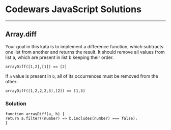 # Codewars JavaScript Solutions

---

## Array.diff

Your goal in this kata is to implement a difference function,
which subtracts one list from another and returns the result.
It should remove all values from list a, which are present in list b keeping their order.

```
arrayDiff([1,2],[1]) == [2]
```

If `a` value is present in `b`, all of its occurrences must be removed from the other:

```
arrayDiff([1,2,2,2,3],[2]) == [1,3]
```

### Solution 

```
function arrayDiff(a, b) {
return a.filter((number) => b.includes(number) === false);
}
```
